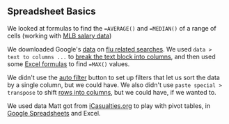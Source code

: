 ## Spreadsheet Basics

We looked at formulas to find the `=AVERAGE()` and `=MEDIAN()` of a range of cells (working with [MLB salary data](http://data.newsday.com/long-island/data/baseball/mlb-salaries-2013/))

We downloaded Google's <a href="http://www.google.org/flutrends/data.txt">data</a> on <a href="http://www.google.org/flutrends/about/how.html">flu related searches</a>. We used `data > text to columns ...` to <a href="http://support.microsoft.com/kb/214261">break the text block into columns</a>, and then used some <a href="http://office.microsoft.com/en-us/excel-help/overview-of-formulas-HA102748997.aspx?CTT=1">Excel formulas</a> to find `=MAX()` values. 

We didn't use the <a href="https://help.libreoffice.org/Calc/Applying_AutoFilter">auto filter</a> button to set up filters that let us sort the data by a single column, but we could have. We also didn't use `paste special > transpose` to shift <a href="https://help.libreoffice.org/Calc/Rotating_Tables_Transposing">rows into columns</a>, but we could have, if we wanted to. 

We used data Matt got from [iCasualties.org](http://icasualties.org/) to play with pivot tables, in [Google Spreadsheets](http://googleenterprise.blogspot.com/2011/05/pivot-tables-now-in-google-spreadsheets.html) and Excel.
